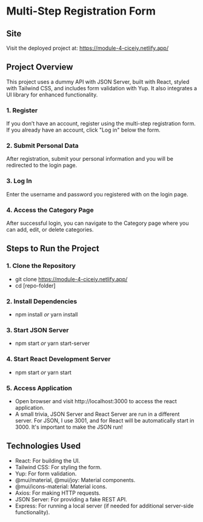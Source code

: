 # Multi-Step Registration Form

## Site

Visit the deployed project at: https://module-4-ciceiy.netlify.app/

## Project Overview

This project uses a dummy API with JSON Server, built with React, styled with Tailwind CSS, and includes form validation with Yup. It also integrates a UI library for enhanced functionality.

### 1. Register

If you don’t have an account, register using the multi-step registration form. If you already have an account, click "Log in" below the form.

### 2. Submit Personal Data

After registration, submit your personal information and you will be redirected to the login page.

### 3. Log In

Enter the username and password you registered with on the login page.

### 4. Access the Category Page

After successful login, you can navigate to the Category page where you can add, edit, or delete categories.

## Steps to Run the Project

### 1. Clone the Repository

- git clone https://module-4-ciceiy.netlify.app/
- cd [repo-folder]

### 2. Install Dependencies

- npm install _or_ yarn install

### 3. Start JSON Server

- npm start _or_ yarn start-server

### 4. Start React Development Server

- npm start _or_ yarn start

### 5. Access Application

- Open browser and visit http://localhost:3000 to access the react application.
- A small trivia, JSON Server and React Server are run in a different server. For JSON, I use 3001, and for React will be automatically start in 3000. It's important to make the JSON run!

## Technologies Used

- React: For building the UI.
- Tailwind CSS: For styling the form.
- Yup: For form validation.
- @mui/material, @mui/joy: Material components.
- @mui/icons-material: Material icons.
- Axios: For making HTTP requests.
- JSON Server: For providing a fake REST API.
- Express: For running a local server (if needed for additional server-side functionality).
